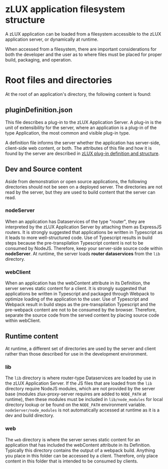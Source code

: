 # zLUX application filesystem structure

A zLUX application can be loaded from a filesystem accessible to the zLUX application server, or dynamically at runtime.

When accessed from a filesystem, there are important considerations for both the developer and the user as to where files must be placed for proper build, packaging, and operation.

# Root files and directories
At the root of an application's directory, the following content is found:

## pluginDefinition.json
This file describes a plug-in to the zLUX Application Server. A plug-in is the unit of extensibility for the server, where an application is a plug-in of the type Application, the most common and visible plug-in type.

A definition file informs the server whether the application has server-side, client-side web content, or both.
The attributes of this file and how it is found by the server are described in [zLUX plug-in definition and structure](mvd-zluxplugindefandstruct.md).

## Dev and Source content
Aside from demonstration or open source applications, the following directories should not be seen on a deployed server. The directories are not read by the server, but they are used to build content that the server can read.

### nodeServer
When an application has Dataservices of the type "router", they are interpreted by the zLUX Application Server by attaching them as ExpressJS routers. It is strongly suggested that applications be written in Typescript as it leads to more well-structured code.  Use of Typescript results in build steps because the pre-transpilation Typescript content is not to be consumed by NodeJS. Therefore, keep your server-side source code within **nodeServer**. At runtime, the server loads **router dataservices** from the `lib` directory.

### webClient
When an application has the webContent attribute in its Definition, the server serves static content for a client. It is strongly suggested that applications be written in Typescript and packaged through Webpack to optimize loading of the application to the user. Use of Typescript and Webpack result in build steps as the pre-transpilation Typescript and the pre-webpack content are not to be consumed by the browser. Therefore, separate the source code from the served content by placing source code within webClient. 

## Runtime content
At runtime, a different set of directories are used by the server and client rather than those described for use in the development environment.

### lib
The `lib` directory is where router-type Dataservices are loaded by use in the zLUX Application Server. If the JS files that are loaded from the `lib` directory require NodeJS modules, which are not provided by the server base (modules zlux-proxy-server requires are added to `NODE_PATH` at runtime), then these modules must be included in `lib/node_modules` for local directory lookup or be found on the `NODE_PATH` environment variable. `nodeServer/node_modules` is not automatically accessed at runtime as it is a dev and build directory.

### web
The `web` directory is where the server serves static content for an application that has included the webContent attribute in its Definition. Typically this directory contains the output of a webpack build. Anything you place in this folder can be accessed by a client. Therefore, only place content in this folder that is intended to be consumed by clients.
